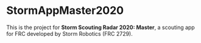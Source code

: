 # StormAppMaster2020
This is the project for __Storm Scouting Radar 2020: Master__, a scouting app for FRC developed by Storm Robotics (FRC 2729).  
